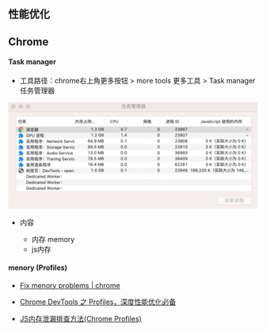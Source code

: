 ## 性能优化



## Chrome 

#### Task manager

* 工具路径：chrome右上角更多按钮 > more tools 更多工具 > Task manager 任务管理器

![image-20210417200641823](../images/Chrome/task-manger.png)

* 内容

  * 内存 memory 
  * js内存

  

#### menory (Profiles)

* [Fix menory problems | chrome](https://developer.chrome.com/docs/devtools/memory-problems/)

* [Chrome DevTools 之 Profiles，深度性能优化必备](https://www.jianshu.com/p/504bde348956)

* [JS内存泄漏排查方法(Chrome Profiles)](https://blog.csdn.net/jjx0224/article/details/43194513?utm_source=blogxgwz1)

  
  
  

